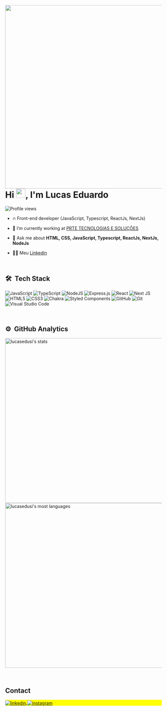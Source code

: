 <img align="right" height="590em" src="https://raw.githubusercontent.com/gist/Lucasedusi/b41079cadbbd150dc15c23d3cd518f47/raw/00a17f63eb9e94a829458a78efbdf05384f4ee1e/card_github.svg"/>

<h1 align="left">Hi <img src="https://raw.githubusercontent.com/kaueMarques/kaueMarques/master/hi.gif" height="30px">, I'm Lucas Eduardo</h1>

<p align="left"> <img src="https://komarev.com/ghpvc/?username=lucasedusi&color=yellow" alt="Profile views" /> </p>

- 🔥 Front-end developer (JavaScript, Typescript, ReactJs, NextJs)

- 🔭 I’m currently working at [PRTE TECNOLOGIAS E SOLUÇÕES](https://github.com/somosprte)

- 💬 Ask me about **HTML, CSS, JavaScript, Typescript, ReactJs, NextJs, NodeJs**

- 👨‍💻 Meu [Linkedin](https://www.linkedin.com/in/lucas-eduardo-pereira-andrade-8224751b2/)



<br>

## 🛠 &nbsp;Tech Stack

![JavaScript](https://img.shields.io/badge/javascript-%23323330.svg?style=for-the-badge&logo=javascript&logoColor=%23F7DF1E)
![TypeScript](https://img.shields.io/badge/typescript-%23007ACC.svg?style=for-the-badge&logo=typescript&logoColor=white)
![NodeJS](https://img.shields.io/badge/node.js-6DA55F?style=for-the-badge&logo=node.js&logoColor=white)
![Express.js](https://img.shields.io/badge/express.js-%23404d59.svg?style=for-the-badge&logo=express&logoColor=%2361DAFB)
![React](https://img.shields.io/badge/react-%2320232a.svg?style=for-the-badge&logo=react&logoColor=%2361DAFB)
![Next JS](https://img.shields.io/badge/Next-black?style=for-the-badge&logo=next.js&logoColor=white)
![HTML5](https://img.shields.io/badge/html5-%23E34F26.svg?style=for-the-badge&logo=html5&logoColor=white)
![CSS3](https://img.shields.io/badge/css3-%231572B6.svg?style=for-the-badge&logo=css3&logoColor=white)
![Chakra](https://img.shields.io/badge/chakra-%234ED1C5.svg?style=for-the-badge&logo=chakraui&logoColor=white)
![Styled Components](https://img.shields.io/badge/styled--components-DB7093?style=for-the-badge&logo=styled-components&logoColor=white)
![GitHub](https://img.shields.io/badge/github-%23121011.svg?style=for-the-badge&logo=github&logoColor=white)
![Git](https://img.shields.io/badge/git-%23F05033.svg?style=for-the-badge&logo=git&logoColor=white)
![Visual Studio Code](https://img.shields.io/badge/Visual%20Studio%20Code-0078d7.svg?style=for-the-badge&logo=visual-studio-code&logoColor=white)

<br>

## ⚙️ &nbsp;GitHub Analytics

<p align="left">
<img width="530em" src="https://github-readme-stats.vercel.app/api?username=lucasedusi&show_icons=true&theme=vision-friendly-dark" alt="lucasedusi's stats"/>
<img width="530em" src="https://github-readme-stats.vercel.app/api/top-langs/?username=lucasedusi&layout=compact&theme=vision-friendly-dark" alt="lucasedusi's most languages"/>
</p>

<br>

## Contact

<p align="left" style="background:yellow">
<a href="https://www.linkedin.com/in/lucas-eduardo-pereira-andrade-8224751b2/" target="_blank">
  <img align="center" src="https://img.shields.io/badge/-lucasedusi-05122A?style=flat&logo=linkedin" alt="linkedin"/>
</a>
<a href="https://www.instagram.com/lucasedusi/" target="_blank">
 <img align="center" src="https://img.shields.io/badge/-lucasedusi-05122A?style=flat&logo=instagram" alt="instagram"/>
</a>
</p>
